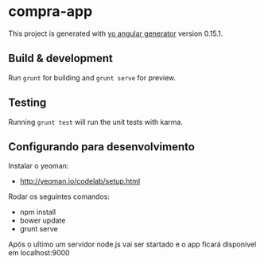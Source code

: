 # compra-app

This project is generated with [yo angular generator](https://github.com/yeoman/generator-angular)
version 0.15.1.

## Build & development

Run `grunt` for building and `grunt serve` for preview.

## Testing

Running `grunt test` will run the unit tests with karma.

## Configurando para desenvolvimento

Instalar o yeoman:
- http://yeoman.io/codelab/setup.html

Rodar os seguintes comandos:
- npm install
- bower update
- grunt serve

Após o ultimo um servidor node.js vai ser startado e o app ficará disponivel em localhost:9000


